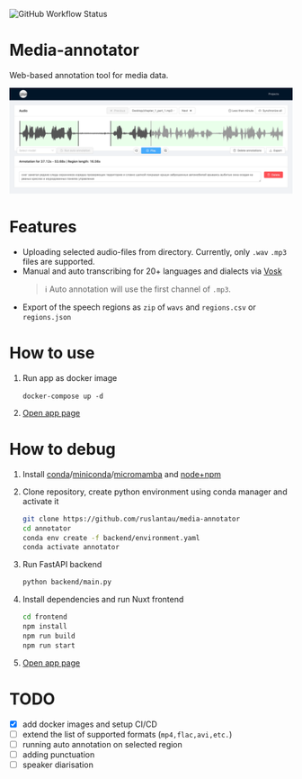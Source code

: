![GitHub Workflow Status](https://img.shields.io/github/actions/workflow/status/ruslantau/media-annotator/docker-image.yml)
# Media-annotator
Web-based annotation tool for media data.

![](./img/mediaView.png)

# Features
- Uploading selected audio-files from directory. Currently, only `.wav` `.mp3` files are supported. 
- Manual and auto transcribing for 20+ languages and dialects via [Vosk](https://alphacephei.com/vosk) 
  > ℹ️ Auto annotation will use the first channel of `.mp3`.
- Export of the speech regions as `zip` of `wavs` and `regions.csv` or `regions.json`

# How to use
    
1. Run app as docker image
   
    ```docker-compose up -d```
2. [Open app page](http://localhost:3000/projects)


# How to debug

1. Install [conda](https://docs.conda.io/projects/conda/en/stable/user-guide/install/index.html#)/[miniconda](https://docs.conda.io/en/latest/miniconda.html)/[micromamba](https://mamba.readthedocs.io/en/latest/installation.html#micromamba) and [node+npm](https://nodejs.org/en/download)

2. Clone repository, create python environment using conda manager and activate it

    ```bash
    git clone https://github.com/ruslantau/media-annotator
    cd annotator
    conda env create -f backend/environment.yaml
    conda activate annotator
    ```

3. Run FastAPI backend

    ```bash
    python backend/main.py
    ```

4. Install dependencies and run Nuxt frontend

    ```bash
    cd frontend
    npm install
    npm run build 
    npm run start
    ```
5.  [Open app page](http://localhost:3000/projects)

# TODO
- [x] add docker images and setup CI/CD
- [ ] extend the list of supported formats (`mp4,flac,avi,etc.`)
- [ ] running auto annotation on selected region
- [ ] adding punctuation 
- [ ] speaker diarisation 
